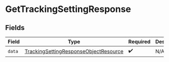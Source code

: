 # GetTrackingSettingResponse


## Fields

| Field                                                                                                     | Type                                                                                                      | Required                                                                                                  | Description                                                                                               |
| --------------------------------------------------------------------------------------------------------- | --------------------------------------------------------------------------------------------------------- | --------------------------------------------------------------------------------------------------------- | --------------------------------------------------------------------------------------------------------- |
| `data`                                                                                                    | [TrackingSettingResponseObjectResource](../../models/components/TrackingSettingResponseObjectResource.md) | :heavy_check_mark:                                                                                        | N/A                                                                                                       |